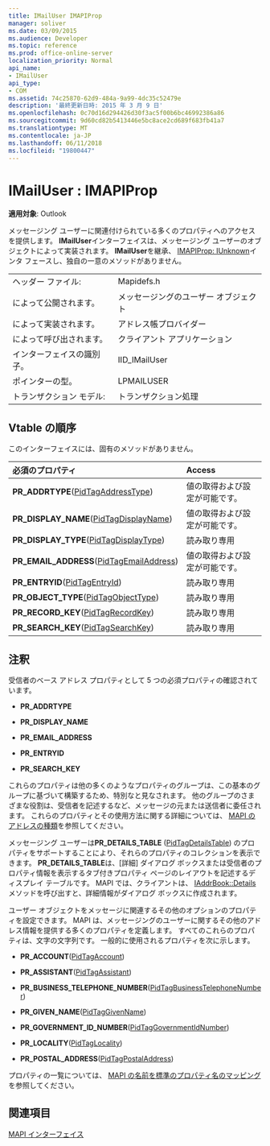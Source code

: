 ```yaml
---
title: IMailUser IMAPIProp
manager: soliver
ms.date: 03/09/2015
ms.audience: Developer
ms.topic: reference
ms.prod: office-online-server
localization_priority: Normal
api_name:
- IMailUser
api_type:
- COM
ms.assetid: 74c25870-62d9-484a-9a99-4dc35c52479e
description: '最終更新日時: 2015 年 3 月 9 日'
ms.openlocfilehash: 0c70d16d294426d30f3ac5f00b6bc46992386a86
ms.sourcegitcommit: 9d60cd82b5413446e5bc8ace2cd689f683fb41a7
ms.translationtype: MT
ms.contentlocale: ja-JP
ms.lasthandoff: 06/11/2018
ms.locfileid: "19800447"
---
```

# <a name="imailuser--imapiprop"></a>IMailUser : IMAPIProp

  
  
**適用対象**: Outlook 
  
メッセージング ユーザーに関連付けられている多くのプロパティへのアクセスを提供します。 **IMailUser**インターフェイスは、メッセージング ユーザーのオブジェクトによって実装されます。 **IMailUser**を継承、 [IMAPIProp: IUnknown](imapipropiunknown.md)インタ フェースし、独自の一意のメソッドがありません。 
  
|||
|:-----|:-----|
|ヘッダー ファイル:  <br/> |Mapidefs.h  <br/> |
|によって公開されます。  <br/> |メッセージングのユーザー オブジェクト  <br/> |
|によって実装されます。  <br/> |アドレス帳プロバイダー  <br/> |
|によって呼び出されます。  <br/> |クライアント アプリケーション  <br/> |
|インターフェイスの識別子。  <br/> |IID_IMailUser  <br/> |
|ポインターの型。  <br/> |LPMAILUSER  <br/> |
|トランザクション モデル:  <br/> |トランザクション処理  <br/> |
   
## <a name="vtable-order"></a>Vtable の順序

このインターフェイスには、固有のメソッドがありません。
  
|**必須のプロパティ**|**Access**|
|:-----|:-----|
|**PR_ADDRTYPE**([PidTagAddressType](pidtagaddresstype-canonical-property.md))  <br/> |値の取得および設定が可能です。  <br/> |
|**PR_DISPLAY_NAME**([PidTagDisplayName](pidtagdisplayname-canonical-property.md))  <br/> |値の取得および設定が可能です。  <br/> |
|**PR_DISPLAY_TYPE**([PidTagDisplayType](pidtagdisplaytype-canonical-property.md))  <br/> |読み取り専用  <br/> |
|**PR_EMAIL_ADDRESS**([PidTagEmailAddress](pidtagemailaddress-canonical-property.md))  <br/> |値の取得および設定が可能です。  <br/> |
|**PR_ENTRYID**([PidTagEntryId](pidtagentryid-canonical-property.md))  <br/> |読み取り専用  <br/> |
|**PR_OBJECT_TYPE**([PidTagObjectType](pidtagobjecttype-canonical-property.md))  <br/> |読み取り専用  <br/> |
|**PR_RECORD_KEY**([PidTagRecordKey](pidtagrecordkey-canonical-property.md))  <br/> |読み取り専用  <br/> |
|**PR_SEARCH_KEY**([PidTagSearchKey](pidtagsearchkey-canonical-property.md))  <br/> |読み取り専用  <br/> |
   
## <a name="remarks"></a>注釈

受信者のベース アドレス プロパティとして 5 つの必須プロパティの確認されています。
  
- **PR_ADDRTYPE**
    
- **PR_DISPLAY_NAME**
    
- **PR_EMAIL_ADDRESS**
    
- **PR_ENTRYID**
    
- **PR_SEARCH_KEY**
    
これらのプロパティは他の多くのようなプロパティのグループは、この基本のグループに基づいて構築するため、特別なと見なされます。 他のグループのさまざまな役割は、受信者を記述するなど、メッセージの元または送信者に委任されます。 これらのプロパティとその使用方法に関する詳細については、 [MAPI のアドレスの種類](mapi-address-types.md)を参照してください。
  
メッセージング ユーザーは**PR_DETAILS_TABLE** ([PidTagDetailsTable](pidtagdetailstable-canonical-property.md)) のプロパティをサポートすることにより、それらのプロパティのコレクションを表示できます。 **PR_DETAILS_TABLE**は、[詳細] ダイアログ ボックスまたは受信者のプロパティ情報を表示するタブ付きプロパティ ページのレイアウトを記述するディスプレイ テーブルです。 MAPI では、クライアントは、 [IAddrBook::Details](iaddrbook-details.md)メソッドを呼び出すと、詳細情報がダイアログ ボックスに作成されます。 
  
ユーザー オブジェクトをメッセージに関連するその他のオプションのプロパティを設定できます。 MAPI は、メッセージングのユーザーに関するその他のアドレス情報を提供する多くのプロパティを定義します。 すべてのこれらのプロパティは、文字の文字列です。 一般的に使用されるプロパティを次に示します。
  
- **PR_ACCOUNT**([PidTagAccount](pidtagaccount-canonical-property.md)) 
    
- **PR_ASSISTANT**([PidTagAssistant](pidtagassistant-canonical-property.md)) 
    
- **PR_BUSINESS_TELEPHONE_NUMBER**([PidTagBusinessTelephoneNumber](pidtagbusinesstelephonenumber-canonical-property.md)) 
    
- **PR_GIVEN_NAME**([PidTagGivenName](pidtaggivenname-canonical-property.md)) 
    
- **PR_GOVERNMENT_ID_NUMBER**([PidTagGovernmentIdNumber](pidtaggovernmentidnumber-canonical-property.md)) 
    
- **PR_LOCALITY**([PidTagLocality](pidtaglocality-canonical-property.md)) 
    
- **PR_POSTAL_ADDRESS**([PidTagPostalAddress](pidtagpostaladdress-canonical-property.md)) 
    
プロパティの一覧については、 [MAPI の名前を標準のプロパティ名のマッピング](mapping-canonical-property-names-to-mapi-names.md)を参照してください。
  
## <a name="see-also"></a>関連項目



[MAPI インターフェイス](mapi-interfaces.md)

